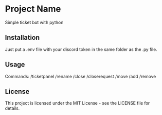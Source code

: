 # Project Name

Simple ticket bot with python

## Installation

Just put a .env file with your discord token in the same folder as the .py file.
## Usage
Commands:
/ticketpanel 
/rename
/close
/closerequest
/move
/add
/remove
## License

This project is licensed under the MIT License - see the LICENSE file for details.